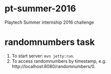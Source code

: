 # pt-summer-2016
Playtech Summer internship 2016 challenge

# randomnumbers task
1. To start server: `mvn jetty:run`.
2. To access randomnumbers by timestamp, e.g. http://localhost:8080/randomnumbers/0.
